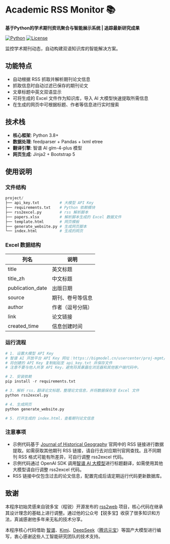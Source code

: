 # Academic RSS Monitor 📚

**基于Python的学术期刊资讯聚合与智能展示系统 | 追踪最新研究成果**

[![Python](https://img.shields.io/badge/Python-3.8%2B-blue)](https://www.python.org/)
[![License](https://img.shields.io/badge/License-MIT-green)](LICENSE)

监控学术期刊动态，自动构建双语知识库的智能解决方案。

## 功能特点

- 自动根据 RSS 抓取并解析期刊论文信息
- 抓取信息时自动过滤已保存的期刊论文
- 文章标题中英文双语显示
- 可将生成的 Excel 文件作为知识库，导入 AI 大模型快速提取所需信息
- 在生成的网页中可根据标题、作者等信息进行实时搜索

## 技术栈

- **核心框架**: Python 3.8+
- **数据处理**: feedparser + Pandas + lxml etree
- **翻译引擎**: 智谱 AI glm-4-plus 模型
- **网页生成**: Jinja2 + Bootstrap 5

## 使用说明

### 文件结构

```python
project/
├── api_key.txt			# 大模型 API Key
├── requirements.txt	# Python 依赖模块
├── rss2excel.py		# rss 解析脚本
├── papers.xlsx       	# 解析脚本生成的 Excel 数据文件
├── template.html     	# 网页模板
├── generate_website.py # 生成网页脚本
└── index.html        	# 生成的网页
```

### Excel 数据结构

| 列名 | 说明 |
|-------------------|--------------------|
| title | 英文标题 |
| title_zh | 中文标题 |
| publication_date | 出版日期 |
| source | 期刊、卷号等信息 |
| author | 作者（逗号分隔） |
| link | 论文链接 |
| created_time | 信息创建时间 |

### 运行流程

```python
# 1. 设置大模型 API Key
# 智谱 AI 开放平台 API Key 网址：https://bigmodel.cn/usercenter/proj-mgmt/apikeys
# 将创建的 API Key 复制粘贴至 api_key.txt 并保存文件
# 注意不要与他人共享 API Key，避免将其暴露在浏览器和其他客户端代码中。

# 2. 安装依赖
pip install -r requirements.txt

# 3. 解析 rss，翻译论文标题，整理论文信息，并将数据保存至 Excel 文件
python rss2excel.py

# 4. 生成网页
python generate_website.py

# 5. 打开生成的 index.html，查看期刊论文信息
```

### 注意事项

- 示例代码基于 [Journal of Historical Geography](https://www.sciencedirect.com/journal/journal-of-historical-geography) 官网中的 RSS 链接进行数据提取。如需获取其他期刊 RSS 链接，请自行去对应期刊官网查找。且不同期刊 RSS 格式可能有所差异，可自行调整 rss2excel 代码。
- 示例代码通过 OpenAI SDK 调用[智谱 AI 大模型](https://bigmodel.cn/)进行标题翻译，如需使用其他大模型请自行调整 rss2excel 代码。
- RSS 链接中仅包含过去的论文信息，配置完成后请定期运行代码更新数据库。

## 致谢

本程序初始灵感来自锐多宝（程锐）开源发布的 [rss2web](https://github.com/ruiduobao/rss2web) 项目，核心代码在继承其设计理念的基础上进行调整。通过他的公众号【锐多宝】收获了很多知识和方法，真诚感谢他多年来无私的技术分享。

本程序核心代码借助 [智谱](https://bigmodel.cn/)、[Kimi](https://kimi.moonshot.cn/)、[DeepSeek](https://www.deepseek.com/)（[腾讯元宝](https://yuanbao.tencent.com/)）等国产大模型进行编写，衷心感谢这些人工智能研究团队的技术支持。

